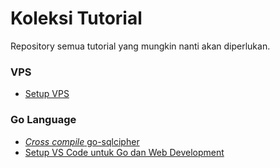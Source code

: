 # Koleksi Tutorial

Repository semua tutorial yang mungkin nanti akan diperlukan.

### VPS

* [Setup VPS](https://github.com/RadhiFadlillah/tutorial/blob/master/vps-setup.md)

### Go Language

* [_Cross compile_ go-sqlcipher](https://github.com/RadhiFadlillah/tutorial/blob/master/go-cross-compile-sqlcipher.md)
* [Setup VS Code untuk Go dan Web Development](https://github.com/RadhiFadlillah/tutorial/blob/master/setup-vscode.md)